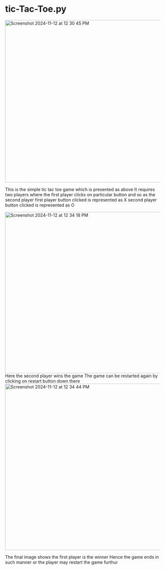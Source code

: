 # tic-Tac-Toe.py
<img width="530" alt="Screenshot 2024-11-12 at 12 30 45 PM" src="https://github.com/user-attachments/assets/288f7b7e-96b9-4754-a5c7-5e433fb4be42">

This is the simple tic tac toe game which is presented as above
It requires two players where the first player clicks on particular button and so as the second player 
first player button clicked is represented as X 
second player button clicked is represented as O


<img width="526" alt="Screenshot 2024-11-12 at 12 34 18 PM" src="https://github.com/user-attachments/assets/c3a475fc-51ae-454f-83d3-886db89a1c5a">
Here the second player wins the game
The game can be restarted again by clicking on restart button down there 



<img width="543" alt="Screenshot 2024-11-12 at 12 34 44 PM" src="https://github.com/user-attachments/assets/9feec359-e113-4d30-92c0-108238df52fb">



The final image shows the first player is the winner 
Hence the game ends in such manner or the player may restart the game furthur 
